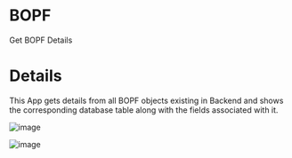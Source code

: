 # BOPF
Get BOPF Details

# Details
This App gets details from all BOPF objects existing in Backend and shows the corresponding database table along with the fields associated with it.

![image](https://user-images.githubusercontent.com/24310739/138175143-b19fd500-143c-44eb-ad71-d2ea1e352c67.png)


![image](https://user-images.githubusercontent.com/24310739/138175247-d019f75f-7040-46e3-b509-b97d376a2c21.png)
